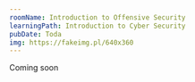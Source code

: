 ```yaml
---
roomName: Introduction to Offensive Security
learningPath: Introduction to Cyber Security
pubDate: Toda
img: https://fakeimg.pl/640x360
---
```


Coming soon
